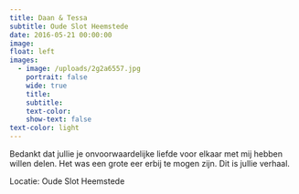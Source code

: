 ```yaml
---
title: Daan & Tessa
subtitle: Oude Slot Heemstede
date: 2016-05-21 00:00:00
image:
float: left
images:
  - image: /uploads/2g2a6557.jpg
    portrait: false
    wide: true
    title:
    subtitle:
    text-color:
    show-text: false
text-color: light
---
```


Bedankt dat jullie je onvoorwaardelijke liefde voor elkaar met mij hebben willen delen. Het was een grote eer erbij te mogen zijn. Dit is jullie verhaal.&nbsp;

Locatie: Oude Slot Heemstede